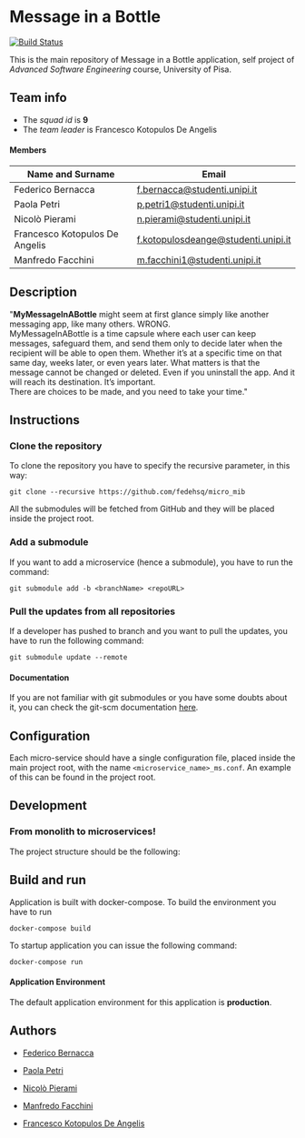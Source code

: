 # Message in a Bottle
[![Build Status](https://app.travis-ci.com/fedehsq/micro_mib.svg?token=sCUbEzotwbjEpdHdvWDb&branch=master)](https://app.travis-ci.com/fedehsq/micro_mib)

This is the main repository of Message in a Bottle application, self project of *Advanced Software Engineering* course, University of Pisa.

## Team info

- The *squad id* is **9**
- The *team leader* is Francesco Kotopulos De Angelis

#### Members

|         Name and Surname       |              Email                  |
| ------------------------------ | ----------------------------------- |
| Federico Bernacca              | f.bernacca@studenti.unipi.it        |
| Paola Petri                    | p.petri1@studenti.unipi.it          |
| Nicolò Pierami                 | n.pierami@studenti.unipi.it         |
| Francesco Kotopulos De Angelis | f.kotopulosdeange@studenti.unipi.it |
| Manfredo Facchini              | m.facchini1@studenti.unipi.it       |

## Description

"**MyMessageInABottle** might seem at first glance
simply like another messaging app, like many others. WRONG.\
MyMessageInABottle is a time capsule where each user can keep messages, safeguard them, and send them only to decide later when
the recipient will be able to open them. Whether it’s at a specific time
on that same day, weeks later, or even years later. What matters is that
the message cannot be changed or deleted. Even if you uninstall the
app. And it will reach its destination. It’s important.\
There are choices
to be made, and you need to take your time."

## Instructions

### Clone the repository

To clone the repository you have to specify the recursive parameter,
in this way:

`git clone --recursive https://github.com/fedehsq/micro_mib`

All the submodules will be fetched from GitHub and they will be
placed inside the project root.

### Add a submodule

If you want to add a microservice (hence a submodule), you
have to run the command:

`git submodule add -b <branchName> <repoURL>`

### Pull the updates from all repositories

If a developer has pushed to <branchName> branch and you want
to pull the updates, you have to run the following command:

`git submodule update --remote`

#### Documentation

If you are not familiar with git submodules or you have some
doubts about it, you can check the git-scm documentation
[here](https://git-scm.com/book/en/v2/Git-Tools-Submodules). 



## Configuration

Each micro-service should have a single configuration file, placed inside the main project root, with the name `<microservice_name>_ms.conf`. An example of this can be found in the project root.



## Development
### From monolith to microservices!

The project structure should be the following:





## Build and run

Application is built with docker-compose. To build the environment
you have to run

`docker-compose build`

To startup application you can issue the following command:

`docker-compose run`

#### Application Environment

The default application environment for this application is **production**. 

## Authors

* [Federico Bernacca](https://github.com/fedehsq)

* [Paola Petri](https://github.com/paolapetri)

* [Nicolò Pierami](https://github.com/pieramin)

* [Manfredo Facchini](https://github.com/ManfredoFac)

* [Francesco Kotopulos De Angelis](https://github.com/dookie182)